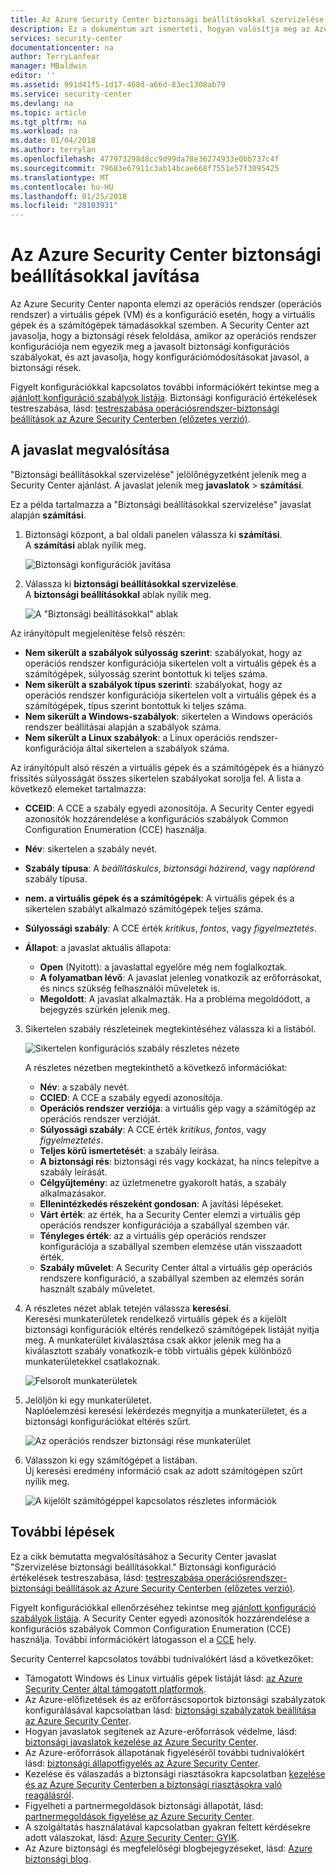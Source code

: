```yaml
---
title: Az Azure Security Center biztonsági beállításokkal szervizelése |} Microsoft Docs
description: Ez a dokumentum azt ismerteti, hogyan valósítja meg az Azure Security Center javaslat, a "Szervizelése biztonsági beállításokkal."
services: security-center
documentationcenter: na
author: TerryLanfear
manager: MBaldwin
editor: ''
ms.assetid: 991d41f5-1d17-468d-a66d-83ec1308ab79
ms.service: security-center
ms.devlang: na
ms.topic: article
ms.tgt_pltfrm: na
ms.workload: na
ms.date: 01/04/2018
ms.author: terrylan
ms.openlocfilehash: 477973298d8cc9d99da78e36274933e0bb737c4f
ms.sourcegitcommit: 79683e67911c3ab14bcae668f7551e57f3095425
ms.translationtype: MT
ms.contentlocale: hu-HU
ms.lasthandoff: 01/25/2018
ms.locfileid: "28103931"
---
```

# <a name="remediate-security-configurations-in-azure-security-center"></a>Az Azure Security Center biztonsági beállításokkal javítása
Az Azure Security Center naponta elemzi az operációs rendszer (operációs rendszer) a virtuális gépek (VM) és a konfiguráció esetén, hogy a virtuális gépek és a számítógépek támadásokkal szemben. A Security Center azt javasolja, hogy a biztonsági rések feloldása, amikor az operációs rendszer konfigurációja nem egyezik meg a javasolt biztonsági konfigurációs szabályokat, és azt javasolja, hogy konfigurációmódosításokat javasol, a biztonsági rések.

Figyelt konfigurációkkal kapcsolatos további információkért tekintse meg a [ajánlott konfiguráció szabályok listája](https://gallery.technet.microsoft.com/Azure-Security-Center-a789e335). Biztonsági konfiguráció értékelések testreszabása, lásd: [testreszabása operációsrendszer-biztonsági beállítások az Azure Security Centerben (előzetes verzió)](security-center-customize-os-security-config.md).

## <a name="implement-the-recommendation"></a>A javaslat megvalósítása
"Biztonsági beállításokkal szervizelése" jelölőnégyzetként jelenik meg a Security Center ajánlást. A javaslat jelenik meg **javaslatok** > **számítási**.

Ez a példa tartalmazza a "Biztonsági beállításokkal szervizelése" javaslat alapján **számítási**.
1. Biztonsági központ, a bal oldali panelen válassza ki **számítási**.  
  A **számítási** ablak nyílik meg.

   ![Biztonsági konfigurációk javítása][1]

2. Válassza ki **biztonsági beállításokkal szervizelése**.  
  A **biztonsági beállításokkal** ablak nyílik meg.

   ![A "Biztonsági beállításokkal" ablak][2]

  Az irányítópult megjelenítése felső részén:

  - **Nem sikerült a szabályok súlyosság szerint**: szabályokat, hogy az operációs rendszer konfigurációja sikertelen volt a virtuális gépek és a számítógépek, súlyosság szerint bontottuk ki teljes száma.
  - **Nem sikerült a szabályok típus szerinti**: szabályokat, hogy az operációs rendszer konfigurációja sikertelen volt a virtuális gépek és a számítógépek, típus szerint bontottuk ki teljes száma.
  - **Nem sikerült a Windows-szabályok**: sikertelen a Windows operációs rendszer beállításai alapján a szabályok száma.
  - **Nem sikerült a Linux szabályok**: a Linux operációs rendszer-konfigurációja által sikertelen a szabályok száma.

  Az irányítópult alsó részén a virtuális gépek és a számítógépek és a hiányzó frissítés súlyosságát összes sikertelen szabályokat sorolja fel. A lista a következő elemeket tartalmazza:

  - **CCEID**: A CCE a szabály egyedi azonosítója. A Security Center egyedi azonosítók hozzárendelése a konfigurációs szabályok Common Configuration Enumeration (CCE) használja.
  - **Név**: sikertelen a szabály nevét.
  - **Szabály típusa**: A *beállításkulcs*, *biztonsági házirend*, vagy *naplórend* szabály típusa.
  - **nem. a virtuális gépek és a számítógépek**: A virtuális gépek és a sikertelen szabályt alkalmazó számítógépek teljes száma.
  - **Súlyossági szabály**: A CCE érték *kritikus*, *fontos*, vagy *figyelmeztetés*.
  - **Állapot**: a javaslat aktuális állapota:

    - **Open** (Nyitott): a javaslattal egyelőre még nem foglalkoztak.
    - **A folyamatban lévő**: A javaslat jelenleg vonatkozik az erőforrásokat, és nincs szükség felhasználói műveletek is.
    - **Megoldott**: A javaslat alkalmazták. Ha a probléma megoldódott, a bejegyzés szürkén jelenik meg.

3. Sikertelen szabály részleteinek megtekintéséhez válassza ki a listából.

   ![Sikertelen konfigurációs szabály részletes nézete][3]

   A részletes nézetben megtekinthető a következő információkat:

   - **Név**: a szabály nevét.
   - **CCIED**: A CCE a szabály egyedi azonosítója.
   - **Operációs rendszer verziója**: a virtuális gép vagy a számítógép az operációs rendszer verzióját.
   - **Súlyossági szabály**: A CCE érték *kritikus*, *fontos*, vagy *figyelmeztetés*.
   - **Teljes körű ismertetését**: a szabály leírása.
   - **A biztonsági rés**: biztonsági rés vagy kockázat, ha nincs telepítve a szabály leírását.
   - **Célgyűjtemény**: az üzletmenetre gyakorolt hatás, a szabály alkalmazásakor.
   - **Ellenintézkedés részeként gondosan**: A javítási lépéseket.
   - **Várt érték**: az érték, ha a Security Center elemzi a virtuális gép operációs rendszer konfigurációja a szabállyal szemben vár.
   - **Tényleges érték**: az a virtuális gép operációs rendszer konfigurációja a szabállyal szemben elemzése után visszaadott érték.
   - **Szabály művelet**: A Security Center által a virtuális gép operációs rendszere konfiguráció, a szabállyal szemben az elemzés során használt szabály műveletet.

4. A részletes nézet ablak tetején válassza **keresési**.  
  Keresési munkaterületek rendelkező virtuális gépek és a kijelölt biztonsági konfigurációk eltérés rendelkező számítógépek listáját nyitja meg. A munkaterület kiválasztása csak akkor jelenik meg ha a kiválasztott szabály vonatkozik-e több virtuális gépek különböző munkaterületekkel csatlakoznak.

   ![Felsorolt munkaterületek][4]

5. Jelöljön ki egy munkaterületet.  
  Naplóelemzési keresési lekérdezés megnyitja a munkaterületet, és a biztonsági konfigurációkat eltérés szűrt.

   ![Az operációs rendszer biztonsági rése munkaterület][5]

6. Válasszon ki egy számítógépet a listában.  
  Új keresési eredmény információ csak az adott számítógépen szűrt nyílik meg.

   ![A kijelölt számítógéppel kapcsolatos részletes információk][6]

## <a name="next-steps"></a>További lépések
Ez a cikk bemutatta megvalósításához a Security Center javaslat "Szervizelése biztonsági beállításokkal." Biztonsági konfiguráció értékelések testreszabása, lásd: [testreszabása operációsrendszer-biztonsági beállítások az Azure Security Centerben (előzetes verzió)](security-center-customize-os-security-config.md).

Figyelt konfigurációkkal ellenőrzéséhez tekintse meg [ajánlott konfiguráció szabályok listája](https://gallery.technet.microsoft.com/Azure-Security-Center-a789e335). A Security Center egyedi azonosítók hozzárendelése a konfigurációs szabályok Common Configuration Enumeration (CCE) használja. További információkért látogasson el a [CCE](https://nvd.nist.gov/cce/index.cfm) hely.

Security Centerrel kapcsolatos további tudnivalókért lásd a következőket:

* Támogatott Windows és Linux virtuális gépek listáját lásd: [az Azure Security Center által támogatott platformok](security-center-os-coverage.md). 
* Az Azure-előfizetések és az erőforráscsoportok biztonsági szabályzatok konfigurálásával kapcsolatban lásd: [biztonsági szabályzatok beállítása az Azure Security Center](security-center-policies.md). 
* Hogyan javaslatok segítenek az Azure-erőforrások védelme, lásd: [biztonsági javaslatok kezelése az Azure Security Center](security-center-recommendations.md). 
* Az Azure-erőforrások állapotának figyeléséről további tudnivalókért lásd: [biztonsági állapotfigyelés az Azure Security Center](security-center-monitoring.md). 
* Kezelése és válaszadás a biztonsági riasztásokra kapcsolatban [kezelése és az Azure Security Centerben a biztonsági riasztásokra való reagálásról](security-center-managing-and-responding-alerts.md).
* Figyelheti a partnermegoldások biztonsági állapotát, lásd: [partnermegoldások figyelése az Azure Security Center](security-center-partner-solutions.md).
* A szolgáltatás használatával kapcsolatban gyakran feltett kérdésekre adott válaszokat, lásd: [Azure Security Center: GYIK](security-center-faq.md).
* Az Azure biztonsági és megfelelőségi blogbejegyzéseket, lásd: [Azure biztonsági blog](http://blogs.msdn.com/b/azuresecurity/).

<!--Image references-->
[1]: ./media/security-center-remediate-os-vulnerabilities/compute-blade.png
[2]:./media/security-center-remediate-os-vulnerabilities/os-vulnerabilities.png
[3]: ./media/security-center-remediate-os-vulnerabilities/vulnerability-details.png
[4]: ./media/security-center-remediate-os-vulnerabilities/search.png
[5]: ./media/security-center-remediate-os-vulnerabilities/log-search.png
[6]: ./media/security-center-remediate-os-vulnerabilities/search-results.png
